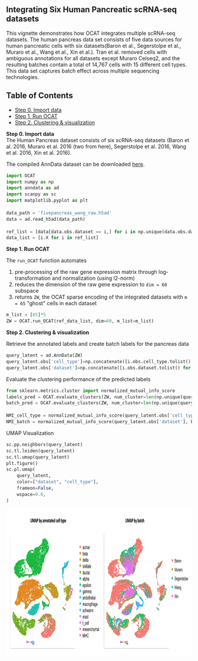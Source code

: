 ## Integrating Six Human Pancreatic scRNA-seq datasets 

This vignette demonstrates how OCAT integrates multiple scRNA-seq datasets. The human pancreas data set consists of five data sources for human pancreatic cells with six datasets(Baron et al., Segerstolpe et al., Muraro et al., Wang et al., Xin et al.). 
Tran et al. removed cells with ambiguous annotations for all datasets except Muraro Celseq2, and the resulting batches contain a total of 14,767 cells with 15 different cell types. This data set captures batch effect across multiple sequencing technologies.

## Table of Contents
- [Step 0. Import data](#data_import)
- [Step 1. Run OCAT](#run_OCAT)
- [Step 2. Clustering \& visualization](#clustering)


<a name="data_import"></a>**Step 0. Import data**   
The Human Pancreas dataset consists of six scRNA-seq datasets (Baron et al. 2016, Muraro et al. 2016 (two from here), Segerstolpe et al. 2016, Wang et al. 2016, Xin et al. 2016). 

The compiled AnnData dataset can be downloaded [here](https://drive.google.com/file/d/1shc4OYIbq2FwbyGUaYuzizuvzW-giSTs/view).
    
```python
import OCAT
import numpy as np
import anndata as ad
import scanpy as sc
import matplotlib.pyplot as plt

data_path = 'fivepancreas_wang_raw.h5ad'
data = ad.read_h5ad(data_path)

ref_list = [data[data.obs.dataset == i,] for i in np.unique(data.obs.dataset)]
data_list = [i.X for i in ref_list]
```

<a name="pre_processing"></a>**Step 1. Run OCAT**

The `run_OCAT` function automates 
1. pre-processing of the raw gene expression matrix through log-transformation and normalization (using l2-norm) 
2. reduces the dimension of the raw gene expression to `dim = 60` subspace
3. returns `ZW`, the OCAT sparse encoding of the integrated datasets with `m = 65` "ghost" cells in each dataset

```python
m_list = [65]*5
ZW = OCAT.run_OCAT(ref_data_list, dim=60, m_list=m_list)
```
<a name="clustering"></a>**Step 2. Clustering \& visualization**

Retrieve the annotated labels and create batch labels for the pancreas data
```python
query_latent = ad.AnnData(ZW)
query_latent.obs['cell_type']=np.concatenate([i.obs.cell_type.tolist() for i in ref_list],axis=0)
query_latent.obs['dataset']=np.concatenate([i.obs.dataset.tolist() for i in ref_list],axis=0)
```

Evaluate the clustering performance of the predicted labels
```python
from sklearn.metrics.cluster import normalized_mutual_info_score
labels_pred = OCAT.evaluate_clusters(ZW, num_cluster=len(np.unique(query_latent.obs['cell_type'])))
batch_pred = OCAT.evaluate_clusters(ZW, num_cluster=len(np.unique(query_latent.obs['dataset'])))

NMI_cell_type = normalized_mutual_info_score(query_latent.obs['cell_type'], labels_pred)
NMI_batch = normalized_mutual_info_score(query_latent.obs['dataset'], batch_pred)
```
UMAP Visualization
```python
sc.pp.neighbors(query_latent)
sc.tl.leiden(query_latent)
sc.tl.umap(query_latent)
plt.figure()
sc.pl.umap(
    query_latent,
    color=["dataset", "cell_type"],
    frameon=False,
    wspace=0.6,
)
```
<img src="https://github.com/bowang-lab/OCAT/blob/master/vignettes/Integration/Prancreas_UMAP_github.png" width="1000" height="400" />  
